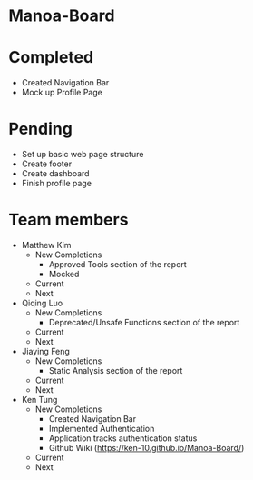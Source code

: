 # Manoa-Board

# Completed
- Created Navigation Bar
- Mock up Profile Page

# Pending
- Set up basic web page structure
- Create footer
- Create dashboard
- Finish profile page

# Team members
- Matthew Kim
  - New Completions
    - Approved Tools section of the report
    - Mocked
  - Current
  - Next
- Qiqing Luo
  - New Completions
    - Deprecated/Unsafe Functions section of the report
  - Current
  - Next
- Jiaying Feng
  - New Completions
    - Static Analysis section of the report
  - Current
  - Next
- Ken Tung
  - New Completions
    - Created Navigation Bar
    - Implemented Authentication
    - Application tracks authentication status
    - Github Wiki (https://ken-10.github.io/Manoa-Board/)
  - Current
  - Next
